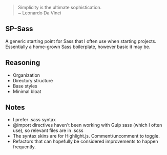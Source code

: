 > Simplicity is the ultimate sophistication.  
> ~ Leonardo Da Vinci

## SP-Sass

A generic starting point for Sass that I often use when starting projects. Essentially
a home-grown Sass boilerplate, however basic it may be. 

## Reasoning

- Organization
- Directory structure
- Base styles
- Minimal bloat

## Notes

- I prefer .sass syntax
- @import directives haven't been working with Gulp sass (which I often use), so
  relevant files are in .scss
- The syntax skins are for Highlight.js. Comment/uncomment to toggle.
- Refactors that can hopefully be considered improvements to happen frequently.
